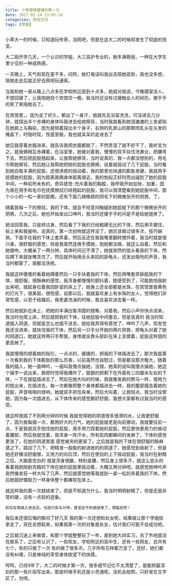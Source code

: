 ```yaml
---
title: 小草懵懵懂懂的第一次
date: 2017-05-14 13:05:24
categories: 其他交流
tags: [草榴]
---
```

小草大一的时候，只知道玩传奇，泡网吧，但是在这大二的时候却发生了彻底的改变。
 
  大二刚开学几天，一个认识的学姐，大三高护专业的，她丰满艳丽，一种在大学生里少见的一种成熟感。

  一天晚上，天气和现在差不多，闷热，她打电话叫我出去陪她逛街，我也没多想，陪她走走后就正好去网吧玩通宵。

  当我和她一直从晚上八点多在学校附近逛到十点多，她就对我说，今晚寝室没人，不想回寝了，让我陪她找个宾馆住一晚，我当时还没有过接触女人的经历，傻乎乎的笑了笑陪她去了。

  在宾馆里，，因为走了好久，都出了一身汗，她就先去浴室洗洗，可没进去几分钟，就探出半个赤裸的身体叫我进去给她擦背，当时我就看到她湿漉漉的上发紧贴在她肩上与胸前，因为是侧着探出半个身子，右侧的乳房山的那颗肉乳头在头发的掩盖下，时隐时现，性感至极，我也就呆呆的走进去了

  她见我穿着衣服进来，就告诉我把衣服都脱了，不然弄湿了就不好干了，我听言为之，就我俩相互赤裸着，在浴室里，她被对着我，慢慢的双手扶住洗漱台，把腰弯下去，然后把屁股翘起来，让我帮她擦背，当时说真的，我一点都没想别的，用毛巾帮她擦背，然后她让我帮她把她的屁股也擦擦，说着就摇动了几下屁股，当时看到她白皙丰满的屁股，还很诱惑的摇动着，我的那里也快速的膨胀发硬，我就用手抚摸她的屁股，因为距离我俩身体距离很近，我的勃起正好时而出碰到了她的屁股中间，一种前所未有的，奇异感觉-充斥着我的胸膛，我呼吸开始加快，加重，因为我在用手和毛巾在抚摸擦拭已经翘起的屁股，我可以很清楚看到她屁股中间，那个小小的一松一紧的屁眼，还有下面几根稀疏的阴毛下的微微张开的阴唇，了。

  随着我每一下的擦拭，我的下体，就会不经意间触碰到她屁股下的那个微微张开的阴唇，几次之后，她也开始发出口呻吟，我当时还傻乎乎的问是不是给她搓疼了。

  她没回答我，只是转过身，然后看了下我的已经粗硬无比的下体，然后用手握住，贴上来和我接吻，说真的，第一次初吻就这样没了，她应该做过很多次，技巧娴熟，下面手在我的下体上套弄着，然后舌还在我我嘴里翻转搅拌着，我当时就是很兴奋，很舒服的感觉，但是我竟然连用手摸她，抱她都没做，就这么站着，然后和她接吻，大概亲了一两分钟，具体时间记不清了，她就突然的低头看我的下体，然后蹲下来就张嘴含住了，然后就开始用舌头来回的舔龟头，还发出吸吮的声音，我当时都蒙了，我都没洗呢。

  我就这样傻傻的看着她蹲着然后一只手扶着我的下体，然后用嘴套弄舔舐我的下体，很舒服，很酥麻的感觉，我浑身都慢慢的颤抖着，她感受到了，可能她怕我射出来吧，就起身拉着我回卧室的床上了，她身上还全部都是水珠，在宾馆里昏黄色的灯光下，很美丽，很性感，自那以后，我就喜欢身上有水珠的女人，觉得她们非常性感，以至于结婚后，我老婆洗澡的时候，我总喜欢进去看一样。

  然后她就趴在床上，把她的丰满白皙浑圆的翘臀，对着我，然后小声你快点进来，我当时也爬上床，然后就把我的下体，往她屁股中间塞去，但是说真的 我当时知道插入阴道，但就是怎么也插不进去，她给我弄得有感觉了，呻吟了几声，但发觉我还没进来，就扶住我的下体，然后另一只手分开她的两片阴唇，把龟头对着了她的阴道口，她就这样两只手帮我，身体就全靠头部趴在床上支撑着，屁股这样翘的更高耸了。

  我就慢慢的顺着她的指引，一点点的，缓缓的，把我的下体插进去了，那次我是第一次看到我的下体膨胀的那么厉害，以前虽然也自慰过，但是都没那次粗大，随着我的插入，她一面呻吟，一面叫我慢点操她，没错，她真的说叫我慢点操她，她这个操字一说出来，我顿时觉得我爆炸了，狠狠的把剩下在外面有三四厘米左右的下体，一下在就猛插进去了，然后在她大叫的时候，我就像发疯的野马一样，很用力的拔出来，在插进去，每一次都像把整个身体都插进去一样，我的腹部撞击着她的屁股，声音啪啪的很响，她就双手抓住床单，然后大叫着，让我轻点，我当时没管她，因为每一次插进去，从下体传来的感觉都好舒服，我想大家都有过我当时的感受。

  就这样我插了不到两分钟的时候 我就觉得她的阴道很多很滑的水，让我更舒服了，因为我每插一次，都用好大的力气，她的屁股就老是向前挪动，我就要往前一点，于是我就双手抱住她的屁股，用手用力捏着她的屁股，然后更快更用力的耸动着腰部，然后我就觉着，我浑身一阵汗水，所有肌肉都瞬间的发麻了，下体的感觉更涨了，在她的阴道里面 感觉被夹的更紧了。之后就是我的下体在很舒服的酥麻感之下，跳动了几下，把精液一股股的射进她的的阴道了，她感觉到我射了，但是她还好像没舒服够，又用力的向后顶，然后在使劲的上下摇动屁股，我当时在射精之后，大脑是空白的 就是浑身很酸，特别是腰，然后身上很多汗，就这么低头的看着我刚刚射完精的下体在她的屁股里摇动着，大概又两分钟吧，就感觉她呻吟声突然像发狂一样大叫了几声，然后就感觉她等我就到一紧一松的夹着我的下体。然后她就好像脱力一样身体整个都瘫软在床上。

  就这样我的第一次就结束了，但是不知道为什么，我当时明明射精了，但是还是非常的硬，没有一点软的迹象。

    前后在我插入进去后，也就只有五分钟，甚至还不到就结束了，很尴尬吧！

我后来还很后悔的郁闷了好几天 我的第一次还想和处女呢，结果就让那个学姐给拿走了，现在会想起来，如果我第一次的对象是处女，估计我们可能不会成功吧。

  之后就沉迷上来做爱，和那个学姐整整玩了一年，直到她大四实习，去了外地就没在联系了，之后有认识了，一些校友，学校附近的高中生，还有一些网友，总共有七个，有的只做了一次 有的做了很多次，几乎所有花样都万变了，还好，她们都没有纠缠，只是单纯的享受身体欲望下的快感。

 
呵呵，已经9年了，大二的时候才第一次，很多细节记忆不太清楚了，是能把最深刻的那一些片段写出来。那是时候手机还是小灵通呢，没机会拍照。只好发在文字区了。勿喷。